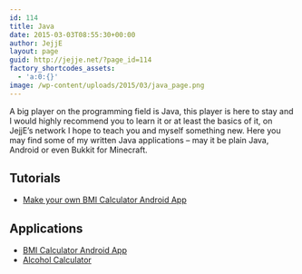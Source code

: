 ```yaml
---
id: 114
title: Java
date: 2015-03-03T08:55:30+00:00
author: JejjE
layout: page
guid: http://jejje.net/?page_id=114
factory_shortcodes_assets:
  - 'a:0:{}'
image: /wp-content/uploads/2015/03/java_page.png
---
```

A big player on the programming field is Java, this player is here to stay and I would highly recommend you to learn it or at least the basics of it, on JejjE&#8217;s network I hope to teach you and myself something new. Here you may find some of my written Java applications &#8211; may it be plain Java, Android or even Bukkit for Minecraft.

## Tutorials

  * [Make your own BMI Calculator Android App](http://jejje.net/make-your-own-bmi-calculator-android-app/)

## Applications

  * [BMI Calculator Android App](http://jejje.net/java/android-bmi-calculator/)
  * [Alcohol Calculator](http://jejje.net/java/android-alcohol-calculator/)

<div style="font-size:0px;height:0px;line-height:0px;margin:0;padding:0;clear:both">
</div>